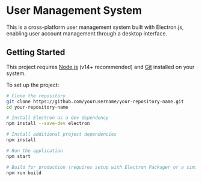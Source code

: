 # User Management System

This is a cross-platform user management system built with Electron.js, enabling user account management through a desktop interface.

## Getting Started

This project requires [Node.js](https://nodejs.org/) (v14+ recommended) and [Git](https://git-scm.com/) installed on your system. 

To set up the project:

```bash
# Clone the repository
git clone https://github.com/yourusername/your-repository-name.git
cd your-repository-name

# Install Electron as a dev dependency
npm install --save-dev electron

# Install additional project dependencies
npm install

# Run the application
npm start

# Build for production (requires setup with Electron Packager or a similar tool)
npm run build
